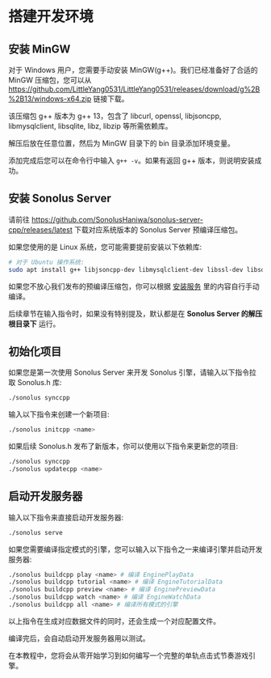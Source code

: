 # 搭建开发环境

## 安装 MinGW

对于 Windows 用户，您需要手动安装 MinGW(g++)。我们已经准备好了合适的 MinGW 压缩包，您可以从 <https://github.com/LittleYang0531/LittleYang0531/releases/download/g%2B%2B13/windows-x64.zip> 链接下载。

该压缩包 g++ 版本为 g++ 13，包含了 libcurl, openssl, libjsoncpp, libmysqlclient, libsqlite, libz, libzip 等所需依赖库。

解压后放在任意位置，然后为 MinGW 目录下的 bin 目录添加环境变量。

添加完成后您可以在命令行中输入 `g++ -v`。如果有返回 g++ 版本，则说明安装成功。

## 安装 Sonolus Server

请前往 <https://github.com/SonolusHaniwa/sonolus-server-cpp/releases/latest> 下载对应系统版本的 Sonolus Server 预编译压缩包。

如果您使用的是 Linux 系统，您可能需要提前安装以下依赖库:

```bash
# 对于 Ubuntu 操作系统:
sudo apt install g++ libjsoncpp-dev libmysqlclient-dev libssl-dev libsqlite3-dev libcurl4 libzip-dev -y
```

如果您不放心我们发布的预编译压缩包，你可以根据 [安装服务](/sonolus-server/2.%20install.md#安装服务) 里的内容自行手动编译。

后续章节在输入指令时，如果没有特别提及，默认都是在 **Sonolus Server 的解压根目录下** 运行。

## 初始化项目

如果您是第一次使用 Sonolus Server 来开发 Sonolus 引擎，请输入以下指令拉取 Sonolus.h 库:

```bash
./sonolus synccpp
```

输入以下指令来创建一个新项目:

```bash
./sonolus initcpp <name>
```

如果后续 Sonolus.h 发布了新版本，你可以使用以下指令来更新您的项目:

```bash
./sonolus synccpp
./sonolus updatecpp <name>
```

## 启动开发服务器

输入以下指令来直接启动开发服务器:

```bash
./sonolus serve
```

如果您需要编译指定模式的引擎，您可以输入以下指令之一来编译引擎并启动开发服务器:

```bash
./sonolus buildcpp play <name> # 编译 EnginePlayData
./sonolus buildcpp tutorial <name> # 编译 EngineTutorialData
./sonolus buildcpp preview <name> # 编译 EnginePreviewData
./sonolus buildcpp watch <name> # 编译 EngineWatchData
./sonolus buildcpp all <name> # 编译所有模式的引擎
```

以上指令在生成对应数据文件的同时，还会生成一个对应配置文件。

编译完后，会自动启动开发服务器用以测试。

在本教程中，您将会从零开始学习到如何编写一个完整的单轨点击式节奏游戏引擎。